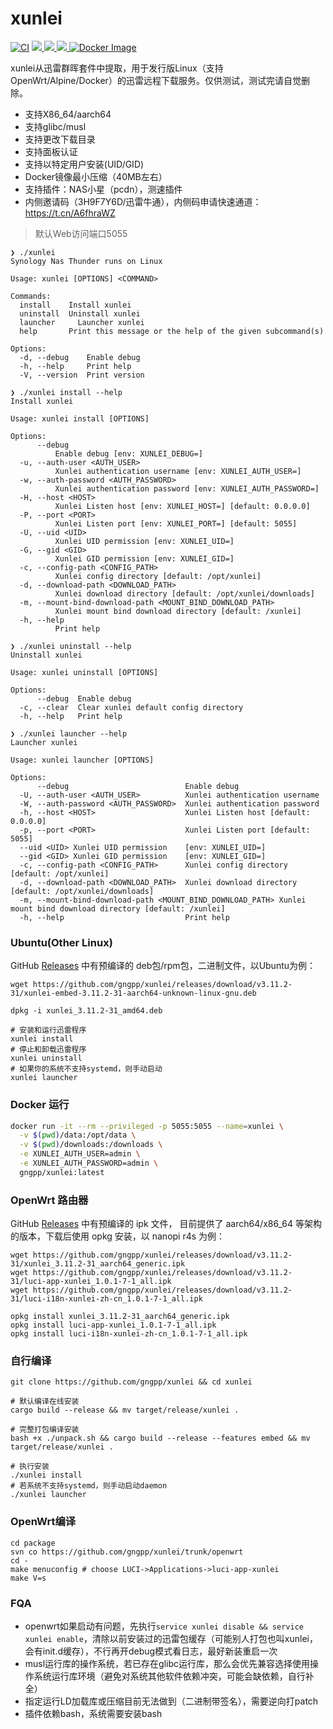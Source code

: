 # xunlei
[![CI](https://github.com/gngpp/xunlei/actions/workflows/CI.yml/badge.svg)](https://github.com/gngpp/xunlei/actions/workflows/CI.yml)
<a href="/LICENSE">
    <img src="https://img.shields.io/github/license/gngpp/xunlei?style=flat">
  </a>
  <a href="https://github.com/gngpp/xunlei/releases">
    <img src="https://img.shields.io/github/release/gngpp/xunlei.svg?style=flat">
  </a><a href="hhttps://github.com/gngpp/xunlei/releases">
    <img src="https://img.shields.io/github/downloads/gngpp/xunlei/total?style=flat&?">
  </a>
  [![Docker Image](https://img.shields.io/docker/pulls/gngpp/xunlei.svg)](https://hub.docker.com/r/gngpp/xunlei/)

xunlei从迅雷群晖套件中提取，用于发行版Linux（支持OpenWrt/Alpine/Docker）的迅雷远程下载服务。仅供测试，测试完请自觉删除。

- 支持X86_64/aarch64
- 支持glibc/musl
- 支持更改下载目录
- 支持面板认证
- 支持以特定用户安装(UID/GID)
- Docker镜像最小压缩（40MB左右）
- 支持插件：NAS小星（pcdn），测速插件
- 内侧邀请码（3H9F7Y6D/迅雷牛通），内侧码申请快速通道：https://t.cn/A6fhraWZ

> 默认Web访问端口5055

```shell
❯ ./xunlei                   
Synology Nas Thunder runs on Linux

Usage: xunlei [OPTIONS] <COMMAND>

Commands:
  install    Install xunlei
  uninstall  Uninstall xunlei
  launcher     Launcher xunlei
  help       Print this message or the help of the given subcommand(s)

Options:
  -d, --debug    Enable debug
  -h, --help     Print help
  -V, --version  Print version

❯ ./xunlei install --help
Install xunlei

Usage: xunlei install [OPTIONS]

Options:
      --debug
          Enable debug [env: XUNLEI_DEBUG=]
  -u, --auth-user <AUTH_USER>
          Xunlei authentication username [env: XUNLEI_AUTH_USER=]
  -w, --auth-password <AUTH_PASSWORD>
          Xunlei authentication password [env: XUNLEI_AUTH_PASSWORD=]
  -H, --host <HOST>
          Xunlei Listen host [env: XUNLEI_HOST=] [default: 0.0.0.0]
  -P, --port <PORT>
          Xunlei Listen port [env: XUNLEI_PORT=] [default: 5055]
  -U, --uid <UID>
          Xunlei UID permission [env: XUNLEI_UID=]
  -G, --gid <GID>
          Xunlei GID permission [env: XUNLEI_GID=]
  -c, --config-path <CONFIG_PATH>
          Xunlei config directory [default: /opt/xunlei]
  -d, --download-path <DOWNLOAD_PATH>
          Xunlei download directory [default: /opt/xunlei/downloads]
  -m, --mount-bind-download-path <MOUNT_BIND_DOWNLOAD_PATH>
          Xunlei mount bind download directory [default: /xunlei]
  -h, --help
          Print help

❯ ./xunlei uninstall --help
Uninstall xunlei

Usage: xunlei uninstall [OPTIONS]

Options:
      --debug  Enable debug
  -c, --clear  Clear xunlei default config directory
  -h, --help   Print help

❯ ./xunlei launcher --help 
Launcher xunlei

Usage: xunlei launcher [OPTIONS]

Options:
      --debug                          Enable debug
  -U, --auth-user <AUTH_USER>          Xunlei authentication username
  -W, --auth-password <AUTH_PASSWORD>  Xunlei authentication password
  -h, --host <HOST>                    Xunlei Listen host [default: 0.0.0.0]
  -p, --port <PORT>                    Xunlei Listen port [default: 5055]
  --uid <UID> Xunlei UID permission    [env: XUNLEI_UID=]
  --gid <GID> Xunlei GID permission    [env: XUNLEI_GID=]
  -c, --config-path <CONFIG_PATH>      Xunlei config directory [default: /opt/xunlei]
  -d, --download-path <DOWNLOAD_PATH>  Xunlei download directory [default: /opt/xunlei/downloads]
  -m, --mount-bind-download-path <MOUNT_BIND_DOWNLOAD_PATH> Xunlei mount bind download directory [default: /xunlei]
  -h, --help                           Print help
```

### Ubuntu(Other Linux)
GitHub [Releases](https://github.com/gngpp/xunlei/releases) 中有预编译的 deb包/rpm包，二进制文件，以Ubuntu为例：
```shell
wget https://github.com/gngpp/xunlei/releases/download/v3.11.2-31/xunlei-embed-3.11.2-31-aarch64-unknown-linux-gnu.deb

dpkg -i xunlei_3.11.2-31_amd64.deb

# 安装和运行迅雷程序
xunlei install
# 停止和卸载迅雷程序
xunlei uninstall
# 如果你的系统不支持systemd，则手动启动
xunlei launcher
```

### Docker 运行

```bash
docker run -it --rm --privileged -p 5055:5055 --name=xunlei \
  -v $(pwd)/data:/opt/data \
  -v $(pwd)/downloads:/downloads \
  -e XUNLEI_AUTH_USER=admin \
  -e XUNLEI_AUTH_PASSWORD=admin \
  gngpp/xunlei:latest
```

### OpenWrt 路由器
GitHub [Releases](https://github.com/gngpp/xunlei/releases) 中有预编译的 ipk 文件， 目前提供了 aarch64/x86_64 等架构的版本，下载后使用 opkg 安装，以 nanopi r4s 为例：

```shell
wget https://github.com/gngpp/xunlei/releases/download/v3.11.2-31/xunlei_3.11.2-31_aarch64_generic.ipk
wget https://github.com/gngpp/xunlei/releases/download/v3.11.2-31/luci-app-xunlei_1.0.1-7-1_all.ipk
wget https://github.com/gngpp/xunlei/releases/download/v3.11.2-31/luci-i18n-xunlei-zh-cn_1.0.1-7-1_all.ipk

opkg install xunlei_3.11.2-31_aarch64_generic.ipk
opkg install luci-app-xunlei_1.0.1-7-1_all.ipk
opkg install luci-i18n-xunlei-zh-cn_1.0.1-7-1_all.ipk
```

### 自行编译

```shell
git clone https://github.com/gngpp/xunlei && cd xunlei

# 默认编译在线安装
cargo build --release && mv target/release/xunlei .

# 完整打包编译安装
bash +x ./unpack.sh && cargo build --release --features embed && mv target/release/xunlei .

# 执行安装
./xunlei install
# 若系统不支持systemd，则手动启动daemon
./xunlei launcher
```

### OpenWrt编译

```shell
cd package
svn co https://github.com/gngpp/xunlei/trunk/openwrt
cd -
make menuconfig # choose LUCI->Applications->luci-app-xunlei  
make V=s
```

### FQA
 - openwrt如果启动有问题，先执行`service xunlei disable && service xunlei enable`，清除以前安装过的迅雷包缓存（可能别人打包也叫xunlei，会有init.d缓存），不行再开debug模式看日志，最好新装重启一次
 - musl运行库的操作系统，若已存在glibc运行库，那么会优先兼容选择使用操作系统运行库环境（避免对系统其他软件依赖冲突，可能会缺依赖，自行补全）
 - 指定运行LD加载库或压缩目前无法做到（二进制带签名），需要逆向打patch
 - 插件依赖bash，系统需要安装bash
